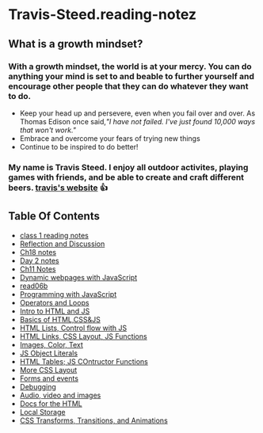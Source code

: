 # Travis-Steed.reading-notez
## What is a growth mindset?
### With a growth mindset, the world is at your mercy. You can do anything your mind is set to and beable to further yourself and encourage other people that they can do whatever they want to do. ###
  * Keep your head up and persevere, even when you fail over and over. As Thomas Edison once said,*"I have not failed. I've just found 10,000 ways that won't work."*
  * Embrace and overcome your fears of trying new things
  * Continue to be inspired to do better!
### My name is Travis Steed. I enjoy all outdoor activites, playing games with friends, and be able to create and craft different beers. [travis's website](https://github.com/tsteed1/reading-notez/edit/master/README.md) :+1:
## Table Of Contents
- [class 1 reading notes](class1.md)
- [Reflection and Discussion](Reflection-Discussion.md)
- [Ch18 notes](Ch18-Process&Design.md)
- [Day 2 notes](Day-2Notes.md)
- [Ch11 Notes](Ch11notes.md)
- [Dynamic webpages with JavaScript](Dynamic-javascript.md)
- [read06b](read06b.md)
- [Programming with JavaScript](Read07.md)
- [Operators and Loops](read08.md)
- [Intro to HTML and JS](201_read01.md)
- [Basics of HTML,CSS&JS](201_read02.md)
- [HTML Lists, Control flow with JS](201_read03.md)
- [HTML Links, CSS Layout, JS Functions](201_read04.md)
- [Images, Color, Text](201_read05.md)
- [JS Object Literals](201_read06.md)
- [HTML Tables; JS COntructor Functions](201_read07.md)
- [More CSS Layout](201_read08.md)
- [Forms and events](201_read09.md)
- [Debugging](201_read10.md)
- [Audio, video and images](201_read11.md)
- [Docs for the HTML](201_read12.md)
- [Local Storage](201_read13.md)
- [CSS Transforms, Transitions, and Animations](201_read14a.md)

